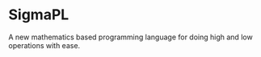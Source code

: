 # SigmaPL
A new mathematics based programming language for doing high and low operations with ease.
